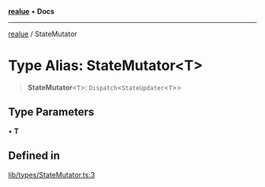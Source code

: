 [**realue**](../README.md) • **Docs**

***

[realue](../README.md) / StateMutator

# Type Alias: StateMutator\<T\>

> **StateMutator**\<`T`\>: `Dispatch`\<`StateUpdater`\<`T`\>\>

## Type Parameters

• **T**

## Defined in

[lib/types/StateMutator.ts:3](https://github.com/nevoland/realue/blob/61d16d842d4c11bef8dfade29a565911353a8f17/lib/types/StateMutator.ts#L3)
